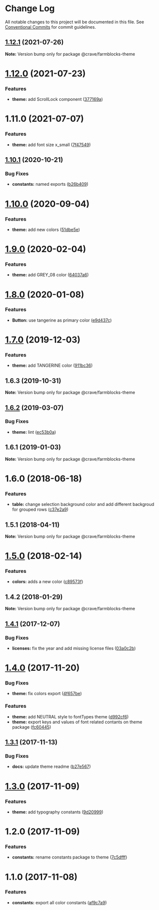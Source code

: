 # Change Log

All notable changes to this project will be documented in this file.
See [Conventional Commits](https://conventionalcommits.org) for commit guidelines.

## [1.12.1](https://github.com/CraveFood/farmblocks/compare/@crave/farmblocks-theme@1.12.0...@crave/farmblocks-theme@1.12.1) (2021-07-26)

**Note:** Version bump only for package @crave/farmblocks-theme





# [1.12.0](https://github.com/CraveFood/farmblocks/compare/@crave/farmblocks-theme@1.11.0...@crave/farmblocks-theme@1.12.0) (2021-07-23)


### Features

* **theme:** add ScrollLock component ([377169a](https://github.com/CraveFood/farmblocks/commit/377169a3bf8d654dc8faa4f11c154bfe9f258568))





# 1.11.0 (2021-07-07)


### Features

* **theme:** add font size x_small ([7f47549](https://github.com/CraveFood/farmblocks/commit/7f475499e3df2fdea986714bf3eec2907eff074b))





## [1.10.1](https://github.com/CraveFood/farmblocks/compare/@crave/farmblocks-theme@1.10.0...@crave/farmblocks-theme@1.10.1) (2020-10-21)


### Bug Fixes

* **constants:** named exports ([b26b409](https://github.com/CraveFood/farmblocks/commit/b26b40974c07b25d7e73cb336962a061a93f02eb))





# [1.10.0](https://github.com/CraveFood/farmblocks/compare/@crave/farmblocks-theme@1.9.0...@crave/farmblocks-theme@1.10.0) (2020-09-04)


### Features

* **theme:** add new colors ([51dbe5e](https://github.com/CraveFood/farmblocks/commit/51dbe5e521a2318426396e363be3f975c444fcaf))





# [1.9.0](https://github.com/CraveFood/farmblocks/compare/@crave/farmblocks-theme@1.8.0...@crave/farmblocks-theme@1.9.0) (2020-02-04)


### Features

* **theme:** add GREY_08 color ([64037a6](https://github.com/CraveFood/farmblocks/commit/64037a6f9a1396dd7835c585902e6edc164aa305))





# [1.8.0](https://github.com/CraveFood/farmblocks/compare/@crave/farmblocks-theme@1.7.0...@crave/farmblocks-theme@1.8.0) (2020-01-08)


### Features

* **Button:** use tangerine as primary color ([e9d437c](https://github.com/CraveFood/farmblocks/commit/e9d437ccde7a6005953ea0df1ade14e05a21ecd1))





# [1.7.0](https://github.com/CraveFood/farmblocks/compare/@crave/farmblocks-theme@1.6.3...@crave/farmblocks-theme@1.7.0) (2019-12-03)


### Features

* **theme:** add TANGERINE color ([911bc36](https://github.com/CraveFood/farmblocks/commit/911bc3651e3096adce16861d7845aa567dcb0e7c))





## 1.6.3 (2019-10-31)

**Note:** Version bump only for package @crave/farmblocks-theme





## [1.6.2](https://github.com/CraveFood/farmblocks/compare/@crave/farmblocks-theme@1.6.1...@crave/farmblocks-theme@1.6.2) (2019-03-07)


### Bug Fixes

* **theme:** lint ([ec53b0a](https://github.com/CraveFood/farmblocks/commit/ec53b0a))





<a name="1.6.1"></a>
## 1.6.1 (2019-01-03)




**Note:** Version bump only for package @crave/farmblocks-theme

<a name="1.6.0"></a>
# 1.6.0 (2018-06-18)


### Features

* **table:** change selection background color and add different backgroud for grouped rows ([c37e2a9](https://github.com/CraveFood/farmblocks/commit/c37e2a9))




<a name="1.5.1"></a>
## 1.5.1 (2018-04-11)




**Note:** Version bump only for package @crave/farmblocks-theme

<a name="1.5.0"></a>
# [1.5.0](https://github.com/CraveFood/farmblocks/compare/@crave/farmblocks-theme@1.4.2...@crave/farmblocks-theme@1.5.0) (2018-02-14)


### Features

* **colors:** adds a new color ([c89573f](https://github.com/CraveFood/farmblocks/commit/c89573f))




<a name="1.4.2"></a>
## 1.4.2 (2018-01-29)




**Note:** Version bump only for package @crave/farmblocks-theme

<a name="1.4.1"></a>
## [1.4.1](https://github.com/CraveFood/farmblocks/compare/@crave/farmblocks-theme@1.4.0...@crave/farmblocks-theme@1.4.1) (2017-12-07)


### Bug Fixes

* **licenses:** fix the year and add missing license files ([03a0c2b](https://github.com/CraveFood/farmblocks/commit/03a0c2b))




<a name="1.4.0"></a>
# [1.4.0](https://github.com/CraveFood/farmblocks/compare/@crave/farmblocks-theme@1.3.1...@crave/farmblocks-theme@1.4.0) (2017-11-20)


### Bug Fixes

* **theme:** fix colors export ([4f657be](https://github.com/CraveFood/farmblocks/commit/4f657be))


### Features

* **theme:** add NEUTRAL style to fontTypes theme ([d992cf6](https://github.com/CraveFood/farmblocks/commit/d992cf6))
* **theme:** export keys and values of font related contants on theme package ([fc60445](https://github.com/CraveFood/farmblocks/commit/fc60445))




<a name="1.3.1"></a>
## [1.3.1](https://github.com/CraveFood/farmblocks/compare/@crave/farmblocks-theme@1.3.0...@crave/farmblocks-theme@1.3.1) (2017-11-13)


### Bug Fixes

* **docs:** update theme readme ([b27e567](https://github.com/CraveFood/farmblocks/commit/b27e567))




<a name="1.3.0"></a>
# [1.3.0](https://github.com/CraveFood/farmblocks/compare/@crave/farmblocks-theme@1.2.0...@crave/farmblocks-theme@1.3.0) (2017-11-09)


### Features

* **theme:** add typography constants ([9d20999](https://github.com/CraveFood/farmblocks/commit/9d20999))




<a name="1.2.0"></a>
# 1.2.0 (2017-11-09)


### Features

* **constants:** rename constants package to theme ([7c5dfff](https://github.com/CraveFood/farmblocks/commit/7c5dfff))




<a name="1.1.0"></a>
# 1.1.0 (2017-11-08)


### Features

* **constants:** export all color constants ([af9c7a9](https://github.com/CraveFood/farmblocks/commit/af9c7a9))
